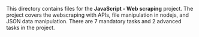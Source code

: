 This directory contains files for the **JavaScript - Web scraping** project. The project
covers the webscraping with APIs, file manipulation in nodejs, and JSON data manipulation.
There are 7 mandatory tasks and 2 advanced tasks in the project.
